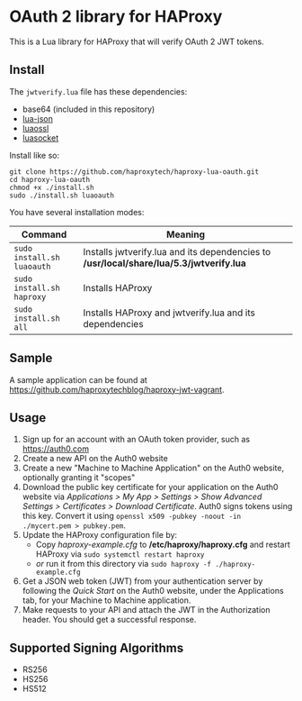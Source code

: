 # OAuth 2 library for HAProxy

This is a Lua library for HAProxy that will verify OAuth 2 JWT tokens.

## Install

The `jwtverify.lua` file has these dependencies:

* base64 (included in this repository)
* [lua-json](https://github.com/rxi/json.lua)
* [luaossl](https://github.com/wahern/luaossl)
* [luasocket](https://github.com/diegonehab/luasocket)

Install like so:

```
git clone https://github.com/haproxytech/haproxy-lua-oauth.git
cd haproxy-lua-oauth
chmod +x ./install.sh
sudo ./install.sh luaoauth
```

You have several installation modes:

| Command                   | Meaning                                                                                   |
|---------------------------|-------------------------------------------------------------------------------------------|
| `sudo install.sh luaoauth`  | Installs jwtverify.lua and its dependencies to **/usr/local/share/lua/5.3/jwtverify.lua** |
| `sudo install.sh haproxy` | Installs HAProxy                                                                          |
| `sudo install.sh all`     | Installs HAProxy and jwtverify.lua and its dependencies                                   |

## Sample

A sample application can be found at https://github.com/haproxytechblog/haproxy-jwt-vagrant.

## Usage

1. Sign up for an account with an OAuth token provider, such as https://auth0.com
1. Create a new API on the Auth0 website
1. Create a new "Machine to Machine Application" on the Auth0 website, optionally granting it "scopes"
1. Download the public key certificate for your application on the Auth0 website via *Applications > My App > Settings > Show Advanced Settings > Certificates > Download Certificate*. Auth0 signs tokens using this key. Convert it  using `openssl x509 -pubkey -noout -in ./mycert.pem > pubkey.pem`.
1. Update the HAProxy configuration file by:
    * Copy *haproxy-example.cfg* to **/etc/haproxy/haproxy.cfg** and restart HAProxy via `sudo systemctl restart haproxy`
    * *or* run it from this directory via `sudo haproxy -f ./haproxy-example.cfg`
1. Get a JSON web token (JWT) from your authentication server by following the *Quick Start* on the Auth0 website, under the Applications tab, for your Machine to Machine application.
1. Make requests to your API and attach the JWT in the Authorization header. You should get a successful response.

## Supported Signing Algorithms

* RS256
* HS256
* HS512
